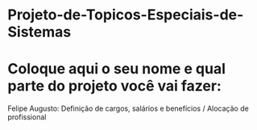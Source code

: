 # Projeto-de-Topicos-Especiais-de-Sistemas
# Coloque aqui o seu nome e qual parte do projeto você vai fazer:

Felipe Augusto: Definição de cargos, salários e benefícios / Alocação de profissional
